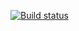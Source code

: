 [![Build status](https://ci.appveyor.com/api/projects/status/vvek93tle6plduer/branch/main?svg=true)](https://ci.appveyor.com/project/ALexZHankok/aqa-hw2-task3/branch/main)